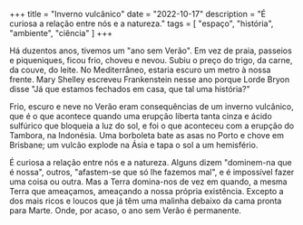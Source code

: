 +++
title = "Inverno vulcânico"
date = "2022-10-17"
description = "É curiosa a relação entre nós e a natureza."
tags = [
    "espaço", "história", "ambiente", "ciência"
]
+++

Há duzentos anos, tivemos um "ano sem Verão". Em vez de praia, passeios e piqueniques, ficou frio, choveu e nevou. Subiu o preço do trigo, da carne, da couve, do leite. No Mediterrâneo, estaria escuro um metro à nossa frente. Mary Shelley escreveu Frankenstein nesse ano porque Lorde Bryon disse "Já que estamos fechados em casa, que tal uma história?"

Frio, escuro e neve no Verão eram consequências de um inverno vulcânico, que é o que acontece quando uma erupção liberta tanta cinza e ácido sulfúrico que bloqueia a luz do sol, e foi o que aconteceu com a erupção do Tambora, na Indonésia. Uma borboleta bate as asas no Porto e chove em Brisbane; um vulcão explode na Ásia e tapa o sol a um hemisfério.

É curiosa a relação entre nós e a natureza. Alguns dizem "dominem-na que é nossa", outros, "afastem-se que só lhe fazemos mal", e é impossível fazer uma coisa ou outra. Mas a Terra domina-nos de vez em quando, a mesma Terra que ameaçamos, ameaçando a nossa própria existência. Excepto a dos mais ricos e loucos que já têm uma malinha debaixo da cama pronta para Marte. Onde, por acaso, o ano sem Verão é permanente.
